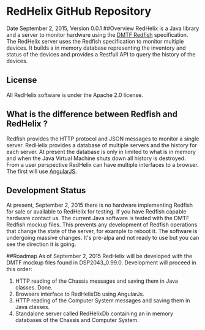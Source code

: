 # RedHelix GitHub Repository
Date September 2, 2015, Version 0.0.1
##Overview
RedHelix is a Java library and a server to monitor hardware using the [DMTF Redfish](http://www.dmtf.org/standards/redfish) specification. 
The RedHelix server uses the Redfish specification to monitor multiple devices. It builds a in memory database representing the inventory
and status of the devices and provides a Restfull API to query the history of the devices.

## License
All RedHelix software is under the Apache 2.0 license.

## What is the difference between Redfish and RedHelix ?
Redfish provides the HTTP protocol and JSON messages to monitor a single server. RedHelix provides a database of multiple servers and the history for
each server. At present the database is only in limited to what is in memory and when the Java Virtual Machine shuts down all history is destroyed.
From a user perspective RedHelix can have multiple interfaces to a browser. The first will use [AngularJS](https://angularjs.org).

## Development Status
At present, September 2, 2015 there is no hardware implementing Redfish for sale or available to RedHelix for testing. If you have Redfish capable
hardware contact us. The current Java software
is tested with the DMTF Redfish mockup files. This prevents any development of Redfish operations that change the state of the server, for example
to reboot it.  The software is undergoing massive changes. It's pre-alpa and not ready to use but you can see the direction it is going.

##Roadmap
As of September 2, 2015 RedHelix will be developed with the DMTF mockup files found in DSP2043_0.99.0. Development will proceed in this order:
1. HTTP reading of the Chassis messages and saving them in Java classes. Done.
2. Browsers interface to RedHelixDb using AngularJs.
3. HTTP reading of the Computer System messages and saving them in Java classes.
4. Standalone server called RedHelixDb containing an in memory databases of the Chassis and Computer System.
